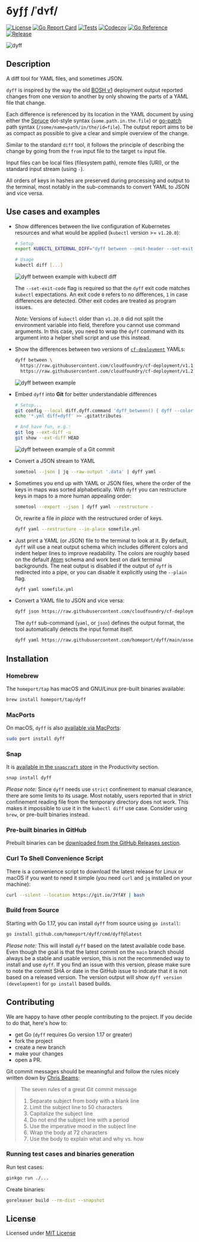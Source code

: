 # δyƒƒ /ˈdʏf/

[![License](https://img.shields.io/github/license/homeport/dyff.svg)](https://github.com/homeport/dyff/blob/main/LICENSE)
[![Go Report Card](https://goreportcard.com/badge/github.com/homeport/dyff)](https://goreportcard.com/report/github.com/homeport/dyff)
[![Tests](https://github.com/homeport/dyff/workflows/Tests/badge.svg)](https://github.com/homeport/dyff/actions?query=workflow%3A%22Tests%22)
[![Codecov](https://img.shields.io/codecov/c/github/homeport/dyff/main.svg)](https://codecov.io/gh/homeport/dyff)
[![Go Reference](https://pkg.go.dev/badge/github.com/homeport/dyff.svg)](https://pkg.go.dev/github.com/homeport/dyff)
[![Release](https://img.shields.io/github/release/homeport/dyff.svg)](https://github.com/homeport/dyff/releases/latest)

![dyff](.docs/logo.png?raw=true "dyff logo - the letters d, y, and f in the colors green, yellow and red")

## Description

A diff tool for YAML files, and sometimes JSON.

`dyff` is inspired by the way the old [BOSH v1](https://bosh.io/) deployment output reported changes from one version to another by only showing the parts of a YAML file that change.

Each difference is referenced by its location in the YAML document by using either the [Spruce](https://github.com/geofffranks/spruce) dot-style syntax (`some.path.in.the.file`) or [go-patch](https://github.com/cppforlife/go-patch) path syntax (`/some/name=path/in/the/id=file`). The output report aims to be as compact as possible to give a clear and simple overview of the change.

Similar to the standard `diff` tool, it follows the principle of describing the change by going from the `from` input file to the target `to` input file.

Input files can be local files (filesystem path), remote files (URI), or the standard input stream (using `-`).

All orders of keys in hashes are preserved during processing and output to the terminal, most notably in the sub-commands to convert YAML to JSON and vice versa.

## Use cases and examples

- Show differences between the live configuration of Kubernetes resources and what would be applied (`kubectl` version >= `v1.20.0`):

  ```bash
  # Setup
  export KUBECTL_EXTERNAL_DIFF="dyff between --omit-header --set-exit-code"

  # Usage
  kubectl diff [...]
  ```

  ![dyff between example with kubectl diff](.docs/dyff-between-kubectl-diff.png?raw=true "dyff in kubectl diff example")

  The `--set-exit-code` flag is required so that the `dyff` exit code matches `kubectl` expectations. An exit code `0` refers to no differences, `1` in case differences are detected. Other exit codes are treated as program issues.
  
  _Note:_ Versions of `kubectl` older than `v1.20.0` did not split the environment variable into field, therefore you cannot use command arguments. In this case, you need to wrap the `dyff` command with its argument into a helper shell script and use this instead.

- Show the differences between two versions of [`cf-deployment`](https://github.com/cloudfoundry/cf-deployment/) YAMLs:

    ```bash
    dyff between \
      https://raw.githubusercontent.com/cloudfoundry/cf-deployment/v1.10.0/cf-deployment.yml \
      https://raw.githubusercontent.com/cloudfoundry/cf-deployment/v1.20.0/cf-deployment.yml
    ```

    ![dyff between example](.docs/dyff-between-deployment-manifest-example.png?raw=true "dyff between example of two cf-deployment versions")

- Embed `dyff` into **Git** for better understandable differences

    ```bash
    # Setup...
    git config --local diff.dyff.command 'dyff_between() { dyff --color on between --omit-header "$2" "$5"; }; dyff_between'
    echo '*.yml diff=dyff' >> .gitattributes

    # And have fun, e.g.:
    git log --ext-diff -u
    git show --ext-diff HEAD
    ```

    ![dyff between example of a Git commit](.docs/dyff-between-git-commits-example.png?raw=true "dyff in Git example of an example commit")

- Convert a JSON stream to YAML

    ```bash
    sometool --json | jq --raw-output '.data' | dyff yaml -
    ```

- Sometimes you end up with YAML or JSON files, where the order of the keys in maps was sorted alphabetically. With `dyff` you can restructure keys in maps to a more human appealing order:

    ```bash
    sometool --export --json | dyff yaml --restructure -
    ```

    Or, rewrite a file _in place_ with the restructured order of keys.

    ```bash
    dyff yaml --restructure --in-place somefile.yml
    ```

- Just print a YAML (or JSON) file to the terminal to look at it. By default, `dyff` will use a neat output schema which includes different colors and indent helper lines to improve readability. The colors are roughly based on the default [Atom](https://atom.io) schema and work best on dark terminal backgrounds. The neat output is disabled if the output of `dyff` is redirected into a pipe, or you can disable it explicitly using the `--plain` flag.

    ```bash
    dyff yaml somefile.yml
    ```

- Convert a YAML file to JSON and vice versa:

    ```bash
    dyff json https://raw.githubusercontent.com/cloudfoundry/cf-deployment/v1.19.0/cf-deployment.yml
    ```

    The `dyff` sub-command (`yaml`, or `json`) defines the output format, the tool automatically detects the input format itself.

    ```bash
    dyff yaml https://raw.githubusercontent.com/homeport/dyff/main/assets/bosh-yaml/manifest.json
    ```

## Installation

### Homebrew

The `homeport/tap` has macOS and GNU/Linux pre-built binaries available:

```bash
brew install homeport/tap/dyff
```

### MacPorts

On macOS, `dyff` is also [available via MacPorts](https://ports.macports.org/port/dyff/):

```bash
sudo port install dyff
```

### Snap

It is [available in the `snapcraft` store](https://snapcraft.io/dyff) in the Productivity section.

```bash
snap install dyff
```

_Please note:_ Since `dyff` needs use `strict` confinement to manual clearance, there are some limits to its usage. Most notably, users reported that in strict confinement reading file from the temporary directory does not work. This makes it impossible to use it in the `kubectl diff` use case. Consider using `brew`, or pre-built binaries instead.

### Pre-built binaries in GitHub

Prebuilt binaries can be [downloaded from the GitHub Releases section](https://github.com/homeport/dyff/releases/latest).

### Curl To Shell Convenience Script

There is a convenience script to download the latest release for Linux or macOS if you want to need it simple (you need `curl` and `jq` installed on your machine):

```bash
curl --silent --location https://git.io/JYfAY | bash
```

### Build from Source

Starting with Go 1.17, you can install `dyff` from source using `go install`:

```bash
go install github.com/homeport/dyff/cmd/dyff@latest
```

_Please note:_ This will install `dyff` based on the latest available code base. Even though the goal is that the latest commit on the `main` branch should always be a stable and usable version, this is not the recommended way to install and use `dyff`. If you find an issue with this version, please make sure to note the commit SHA or date in the GitHub issue to indcate that it is not based on a released version. The version output will show `dyff version (development)` for `go install` based builds.

## Contributing

We are happy to have other people contributing to the project. If you decide to do that, here's how to:

- get Go (`dyff` requires Go version 1.17 or greater)
- fork the project
- create a new branch
- make your changes
- open a PR.

Git commit messages should be meaningful and follow the rules nicely written down by [Chris Beams](https://chris.beams.io/posts/git-commit/):
> The seven rules of a great Git commit message
>
> 1. Separate subject from body with a blank line
> 1. Limit the subject line to 50 characters
> 1. Capitalize the subject line
> 1. Do not end the subject line with a period
> 1. Use the imperative mood in the subject line
> 1. Wrap the body at 72 characters
> 1. Use the body to explain what and why vs. how

### Running test cases and binaries generation

Run test cases:

```bash
ginkgo run ./...
```

Create binaries:

```bash
goreleaser build --rm-dist --snapshot
```

## License

Licensed under [MIT License](https://github.com/homeport/dyff/blob/main/LICENSE)

